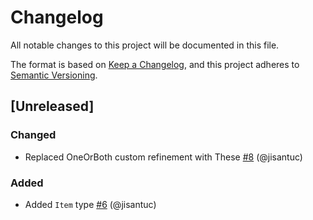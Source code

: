# Changelog
All notable changes to this project will be documented in this file.

The format is based on [Keep a Changelog](https://keepachangelog.com/en/1.0.0/),
and this project adheres to [Semantic Versioning](https://semver.org/spec/v2.0.0.html).

## [Unreleased]
### Changed
- Replaced OneOrBoth custom refinement with These [#8](https://github.com/jisantuc/purescript-stac/pull/8) (@jisantuc)

### Added
- Added `Item` type [#6](https://github.com/jisantuc/purescript-stac/pull/6) (@jisantuc)
